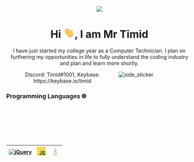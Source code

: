 <p align="center">
  <a href="https://github.com/DenverCoder1/readme-typing-svg"><img src="https://readme-typing-svg.herokuapp.com?lines=Computer+Technican+Student;Competitive+Programmer;Always%20learning%20new%20things&center=true&width=500&height=50"></a>
</p>

<h1 align="center">Hi <img src="https://raw.githubusercontent.com/KevinPatel04/KevinPatel04/master/Hi.gif" width="30px">, I am Mr Timid </h1>

<p align="center" width="150px">I have just started my college year as a Computer Technician. I plan on furthering my opportunities in life to fully understand the coding industry and plan and learn more shortly.</p>
  
<img align="right" width=200px height=200px alt="side_sticker" src="https://media.giphy.com/media/TEnXkcsHrP4YedChhA/giphy.gif" />

<p align="center" width="150px">Discord: Timid#1001, Keybase: https://keybase.io/timid</p>

### Programming Languages 🌐

| [<img src="https://dreae.gallerycdn.vsassets.io/extensions/dreae/sourcepawn-vscode/0.1.4/1515276846898/Microsoft.VisualStudio.Services.Icons.Default" alt="jQuery" width="24">](https://sourcemod.net/) | [<img src="https://raw.githubusercontent.com/github/explore/80688e429a7d4ef2fca1e82350fe8e3517d3494d/topics/javascript/javascript.png" alt="JavaScript" width="24">](https://www.javascript.com/) | [<img src="https://raw.githubusercontent.com/github/explore/80688e429a7d4ef2fca1e82350fe8e3517d3494d/topics/java/java.png" alt="Java" width="24">](https://java.com/en/)
|---|---|---|

